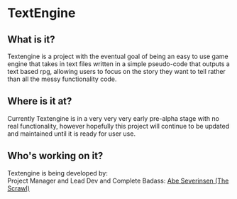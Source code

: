 # TextEngine

## What is it?
Textengine is a project with the eventual goal of being an easy to use game engine that takes in text files written in a simple pseudo-code that outputs a text based rpg, allowing users to focus on the story they want to tell rather than all the messy functionality code.


## Where is it at?
Currently Textengine is in a very very very early pre-alpha stage with no real functionality, however hopefully this project will continue to be updated and maintained until it is ready for user use.

## Who's working on it?
Textengine is being developed by:  
Project Manager and Lead Dev and Complete Badass: [Abe Severinsen (The Scrawl)](https://github.com/TheScrawl)  
